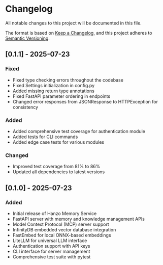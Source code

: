 # Changelog

All notable changes to this project will be documented in this file.

The format is based on [Keep a Changelog](https://keepachangelog.com/en/1.0.0/),
and this project adheres to [Semantic Versioning](https://semver.org/spec/v2.0.0.html).

## [0.1.1] - 2025-07-23

### Fixed
- Fixed type checking errors throughout the codebase
- Fixed Settings initialization in config.py
- Added missing return type annotations
- Fixed FastAPI parameter ordering in endpoints
- Changed error responses from JSONResponse to HTTPException for consistency

### Added
- Added comprehensive test coverage for authentication module
- Added tests for CLI commands
- Added edge case tests for various modules

### Changed
- Improved test coverage from 81% to 86%
- Updated all dependencies to latest versions

## [0.1.0] - 2025-07-23

### Added
- Initial release of Hanzo Memory Service
- FastAPI server with memory and knowledge management APIs
- Model Context Protocol (MCP) server support
- InfinityDB embedded vector database integration
- FastEmbed for local ONNX-based embeddings
- LiteLLM for universal LLM interface
- Authentication support with API keys
- CLI interface for server management
- Comprehensive test suite with pytest